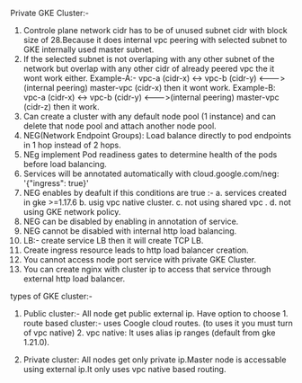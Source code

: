 Private GKE Cluster:-
1. Controle plane network cidr has to be of unused subnet cidr with block size of 28.Because it does internal vpc peering with selected subnet to GKE internally used 
   master subnet.
2. If the selected subnet is not overlaping with any other subnet of the network but overlap with any other cidr of already peered vpc the it wont work either.
   Example-A:- vpc-a (cidr-x) <-> vpc-b (cidr-y) <--->(internal peering) master-vpc (cidr-x) then it wont work.
   Example-B: vpc-a (cidr-x) <-> vpc-b (cidr-y) <--->(internal peering) master-vpc (cidr-z) then it work.
3. Can create a cluster with any default node pool (1 instance) and can delete that node pool and attach another node pool.
4. NEG(Network Endpoint Groups): Load balance directly to pod endpoints in 1 hop instead of 2 hops.
5. NEg implement Pod readiness gates to determine health of the pods before load balancing.
6. Services will be annotated automatically with cloud.google.com/neg: '{"ingress": true}'
7. NEG enables by deafult if this conditions are true :- a. services created in gke >=1.17.6 
   b. usig vpc native cluster. 
   c. not using shared vpc .
   d. not using GKE network policy.
8. NEG can be disabled by enabling in annotation of service.
9. NEG cannot be disabled with internal http load balancing.
10. LB:- create service LB then it will create TCP LB.
11. Create ingress resource leads to http load balancer creation.
12. You cannot access node port service with private GKE Cluster.
13. You can create nginx with cluster ip to access that service through external http load balancer.

types of GKE cluster:-
1. Public cluster:- All node get public external ip.
Have option to choose 1. route based cluster:- uses Coogle cloud routes. (to uses it you must turn of vpc native)
                      2. vpc native: It uses alias ip ranges (default from gke 1.21.0).

2. Private cluster: All nodes get only private ip.Master node is accessable using external ip.It only uses vpc native based routing.